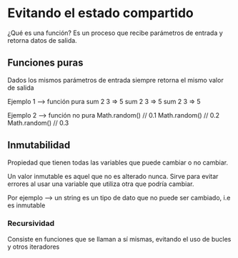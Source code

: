 # Evitando el estado compartido

¿Qué es una función?
Es un proceso que recibe parámetros de entrada y retorna datos de salida.

## Funciones puras

Dados los mismos parámetros de entrada siempre retorna el mismo valor de salida

Ejemplo 1 --> función pura
sum 2 3 => 5
sum 2 3 => 5
sum 2 3 => 5

Ejemplo 2 --> función no pura
Math.random() // 0.1
Math.random() // 0.2
Math.random() // 0.3

## Inmutabilidad

Propiedad que tienen todas las variables que puede cambiar o no cambiar.

Un valor inmutable es aquel que no es alterado nunca. Sirve para evitar errores al usar una variable que utiliza otra que podría cambiar.

Por ejemplo --> un string es un tipo de dato que no puede ser cambiado, i.e es inmutable

### Recursividad

Consiste en funciones que se llaman a sí mismas, evitando el uso de bucles y otros iteradores